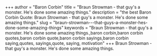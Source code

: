 +++
author = "Baron Corbin"
title = "Braun Strowman - that guy's a monster. He's done some amazing things."
description = "the best Baron Corbin Quote: Braun Strowman - that guy's a monster. He's done some amazing things."
slug = "braun-strowman---that-guys-a-monster-hes-done-some-amazing-things"
keywords = "Braun Strowman - that guy's a monster. He's done some amazing things.,baron corbin,baron corbin quotes,baron corbin quote,baron corbin sayings,baron corbin saying,quotes, sayings,quote, saying, motivation"
+++
Braun Strowman - that guy's a monster. He's done some amazing things.
